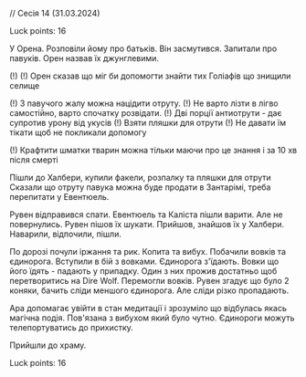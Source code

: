 
// Сесія 14 (31.03.2024)

Luck points: 16

У Орена. Розповіли йому про батьків. Він засмутився.
Запитали про павуків. Орен назвав їх джунглевими. 

(!) (!) Орен сказав що міг би допомогти знайти тих Голіафів що знищили селище

(!) З павучого жалу можна націдити отруту.
(!) Не варто лізти в лігво самостійно, варто спочатку розвідати.
(!) Дві порції антиотрути - дає супротив урону від укусів
(!) Взяти пляшки для отрути
(!) Не давати їм тікати щоб не покликали допомогу

(!) Крафтити шматки тварин можна тільки маючи про це знання і за 10 хв після смерті

Пішли до Халбери, купили факели, розпалку та пляшки для отрути
Сказали що отруту павука можна буде продати в Зантарімі, треба перепитати у Евентюель.

Рувен відправився спати. Евентюель та Каліста пішли варити. Але не повернулись.
Рувен пішов їх шукати. Прийшов, знайшов їх у Халбери. Наварили, відпочили, пішли.

По дорозі почули іржання та рик. Копита та вибух.
Побачили вовків та єдинорога. Вступили в бій з вовками. Єдинорога з'їдають. Вовки що його їдять - падають у припадку. 
Один з них прожив достатньо щоб перетворитись на Dire Wolf. Перемогли вовків.
Рувен згадує що було 2 коняки, бачить cліди меншого єдинорога. Але сліди різко пропадають.

Ара допомагає увійти в стан медитації і зрозуміло що відбулась якась магічна подія. Пов'язана з вибухом який було чутно.
Єдинороги можуть телепортуватись до прихистку.

Прийшли до храму.

Luck points: 16